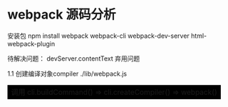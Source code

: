 <!--
 * @Author: 梁霜
 * @Date: 2021-12-07 14:02:06
 * @LastEditTime: 2021-12-30 10:57:35
 * @LastEditors: Please set LastEditors
 * @Description: In User Settings Edit
 * @FilePath: /webpack-study/README.md
-->
# webpack 源码分析
安装包
npm install webpack webpack-cli webpack-dev-server html-webpack-plugin

待解决问题：
devServer.contentText 弃用问题

1.1 创建编译对象compiler ./lib/webpack.js
<table>
    <tr>
        <td bgcolor=#000>调用 cli.buildCommand() => cli.createCompiler() => webpack()</td>
    </tr>
</table>